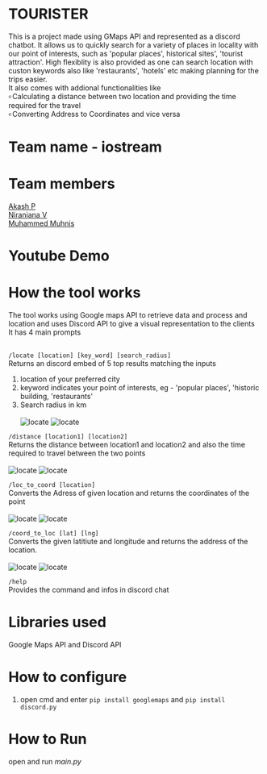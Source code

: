 # TOURISTER

This is a project made using GMaps API and represented as a discord chatbot. It allows us to quickly search for a variety of places in locality with our point of interests, such as 'popular places', historical sites', 'tourist attraction'. High flexiblity is also provided as one can search location with custon keywords also like 'restaurants', 'hotels' etc making planning for the trips easier.
<br /> It also comes with addional functionalities like <br /> ৹ Calculating a distance between two location and providing the time required for the travel <br /> ৹ Converting Address to Coordinates and vice versa

# Team name - iostream

# Team members

[Akash P](https://github.com/FrostyCake47) <br />
[Niranjana V](https://github.com/Niranjana-2003) <br />
[Muhammed Muhnis](https://github.com/) <br />

# Youtube Demo

# How the tool works
The tool works using Google maps API to retrieve data and process and location and uses Discord API to give a visual representation to the clients <br /> 
It has 4 main prompts <br /> <br />

```/locate [location] [key_word] [search_radius]``` <br /> 
Returns an discord embed of 5 top results matching the inputs <br/> 
1) location of your preferred city <br />
2) keyword indicates your point of interests, eg - 'popular places', 'historic building, 'restaurants' <br />
3) Search radius in km <br /> <br />
![locate](/screenshot/1.png)
![locate](/screenshot/2.png)

```/distance [location1] [location2]```  <br />
Returns the distance between location1 and location2 and also the time required to travel between the two points <br /> <br /> 
![locate](/screenshot/3.png)
![locate](/screenshot/4.png)

```/loc_to_coord [location]``` <br /> 
Converts the Adress of given location and returns the coordinates of the point <br /> <br /> 
![locate](/screenshot/5.png)
![locate](/screenshot/6.png)

```/coord_to_loc [lat] [lng]``` <br /> 
Converts the given latitiute and longitude and returns the address of the location. <br /> <br /> 
![locate](/screenshot/7.png)
![locate](/screenshot/8.png)

```/help``` <br /> 
Provides the command and infos in discord chat <br />


# Libraries used
Google Maps API and Discord API

# How to configure
1) open cmd and enter ```pip install googlemaps``` and ```pip install discord.py```

# How to Run
open and run _main.py_
